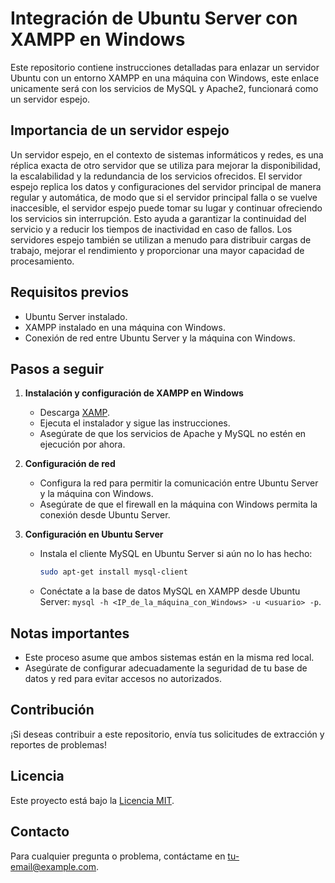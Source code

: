 # Integración de Ubuntu Server con XAMPP en Windows

Este repositorio contiene instrucciones detalladas para enlazar un servidor Ubuntu con un entorno XAMPP en una máquina con Windows, este enlace unicamente será con los servicios de MySQL y Apache2, funcionará como un servidor espejo.

## Importancia de un servidor espejo
Un servidor espejo, en el contexto de sistemas informáticos y redes, es una réplica exacta de otro servidor que se utiliza para mejorar la disponibilidad, la escalabilidad y la redundancia de los servicios ofrecidos. El servidor espejo replica los datos y configuraciones del servidor principal de manera regular y automática, de modo que si el servidor principal falla o se vuelve inaccesible, el servidor espejo puede tomar su lugar y continuar ofreciendo los servicios sin interrupción. Esto ayuda a garantizar la continuidad del servicio y a reducir los tiempos de inactividad en caso de fallos. Los servidores espejo también se utilizan a menudo para distribuir cargas de trabajo, mejorar el rendimiento y proporcionar una mayor capacidad de procesamiento.

## Requisitos previos

- Ubuntu Server instalado.
- XAMPP instalado en una máquina con Windows.
- Conexión de red entre Ubuntu Server y la máquina con Windows.

## Pasos a seguir

1. **Instalación y configuración de XAMPP en Windows**
   - Descarga [XAMP](https://www.apachefriends.org/index.html).
   - Ejecuta el instalador y sigue las instrucciones.
   - Asegúrate de que los servicios de Apache y MySQL no estén en ejecución por ahora.

2. **Configuración de red**
   - Configura la red para permitir la comunicación entre Ubuntu Server y la máquina con Windows.
   - Asegúrate de que el firewall en la máquina con Windows permita la conexión desde Ubuntu Server.

3. **Configuración en Ubuntu Server**
   - Instala el cliente MySQL en Ubuntu Server si aún no lo has hecho:
     ```bash
     sudo apt-get install mysql-client
     ```
   - Conéctate a la base de datos MySQL en XAMPP desde Ubuntu Server: `mysql -h <IP_de_la_máquina_con_Windows> -u <usuario> -p`.

## Notas importantes

- Este proceso asume que ambos sistemas están en la misma red local.
- Asegúrate de configurar adecuadamente la seguridad de tu base de datos y red para evitar accesos no autorizados.

## Contribución

¡Si deseas contribuir a este repositorio, envía tus solicitudes de extracción y reportes de problemas!

## Licencia

Este proyecto está bajo la [Licencia MIT](LICENSE).

## Contacto

Para cualquier pregunta o problema, contáctame en [tu-email@example.com](mailto:tu-email@example.com).
